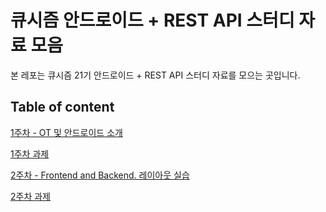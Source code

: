 # 큐시즘 안드로이드 + REST API 스터디 자료 모음
본 레포는 큐시즘 21기 안드로이드 + REST API 스터디 자료를 모으는 곳입니다.

## Table of content
[1주차 - OT 및 안드로이드 소개](week_01/README.md)

[1주차 과제](week_01/Assignment.md)

[2주차 - Frontend and Backend. 레이아웃 실습](week_02/README.md)

[2주차 과제](week_02/Assignment.md)